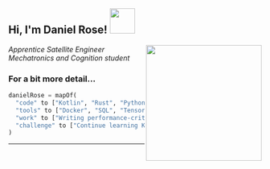 <h2> Hi, I'm Daniel Rose! <img src="https://media.giphy.com/media/h741oEMnAUIILdX0kU/giphy.gif" width="50"></h2>
<img align='right' src="https://cdn.pixabay.com/photo/2017/03/23/12/32/arduino-2168193_960_720.png" width="230">
<p><em>Apprentice Satellite Engineer</br>Mechatronics and Cognition student
</em></p>

### For a bit more detail... 

```python
danielRose = mapOf(
  "code" to ["Kotlin", "Rust", "Python", "Julia"],
  "tools" to ["Docker", "SQL", "Tensorflow", "Nginx"],
  "work" to ["Writing performance-critical embedded applications in Rust"],
  "challenge" to ["Continue learning Kotlin!"],
)

```
---

